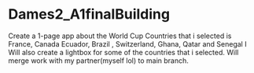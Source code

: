 # Dames2_A1finalBuilding 
Create a 1-page app about the World Cup 
Countries that i selected is France, Canada Ecuador, Brazil , Switzerland, Ghana, Qatar and Senegal 
I Will also create a lightbox for some of the countries that i selected. 
Will merge work with my partner(myself lol) to main branch.